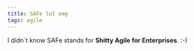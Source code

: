 ```yaml
---
title: SAFe lol omg
tags: agile
---
```

I didn´t know SAFe stands for <strong>Shitty Agile for Enterprises</strong>. :-)
